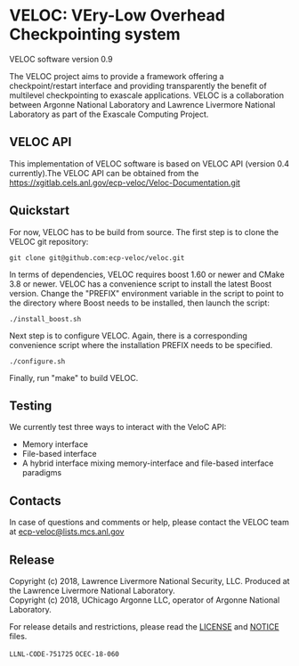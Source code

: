 # VELOC: VEry-Low Overhead Checkpointing system

VELOC software version 0.9

The VELOC project aims to provide a framework offering a
checkpoint/restart interface and providing transparently the benefit
of multilevel checkpointing to exascale applications. VELOC is a
collaboration between Argonne National Laboratory and Lawrence
Livermore National Laboratory as part of the Exascale Computing
Project.


## VELOC API

This implementation of VELOC software is based on VELOC API (version
0.4 currently).The VELOC API can be obtained from the
https://xgitlab.cels.anl.gov/ecp-veloc/Veloc-Documentation.git

## Quickstart

For now, VELOC has to be build from source. The first step is to
clone the VELOC git repository:

```shell
git clone git@github.com:ecp-veloc/veloc.git
```

In terms of dependencies, VELOC requires boost 1.60 or newer and CMake
3.8 or newer. VELOC has a convenience script to install the latest
Boost version. Change the "PREFIX" environment variable in the script
to point to the directory where Boost needs to be installed, then
launch the script:

```shell
./install_boost.sh
```

Next step is to configure VELOC. Again, there is a corresponding
convenience script where the installation PREFIX needs to be specified.

```shell
./configure.sh
```

Finally, run "make" to build VELOC.

## Testing

We currently test three ways to interact with the VeloC API:

- Memory interface
- File-based interface
- A hybrid interface mixing memory-interface and file-based interface paradigms

## Contacts

In case of questions and comments or help, please contact the VELOC
team at ecp-veloc@lists.mcs.anl.gov

## Release

Copyright (c) 2018, Lawrence Livermore National Security, LLC.
Produced at the Lawrence Livermore National Laboratory.
<br>
Copyright (c) 2018, UChicago Argonne LLC, operator of Argonne National Laboratory.


For release details and restrictions, please read the [LICENSE](https://github.com/ECP-VeloC/VELOC/blob/master/LICENSE) and [NOTICE](https://github.com/ECP-VeloC/VELOC/blob/master/NOTICE) files.

`LLNL-CODE-751725` `OCEC-18-060`
